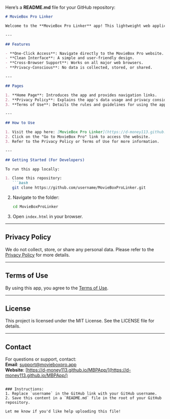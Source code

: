 Here’s a **README.md** file for your GitHub repository:

```markdown
# MovieBox Pro Linker

Welcome to the **MovieBox Pro Linker** app! This lightweight web application provides quick and easy access to the official [MovieBox Pro](https://www.movieboxpro.app) website. 

---

## Features

- **One-Click Access**: Navigate directly to the MovieBox Pro website.
- **Clean Interface**: A simple and user-friendly design.
- **Cross-Browser Support**: Works on all major web browsers.
- **Privacy-Conscious**: No data is collected, stored, or shared.

---

## Pages

1. **Home Page**: Introduces the app and provides navigation links.
2. **Privacy Policy**: Explains the app's data usage and privacy considerations.
3. **Terms of Use**: Details the rules and guidelines for using the app.

---

## How to Use

1. Visit the app here: [MovieBox Pro Linker](https://d-money113.github.io/MBPApp/).
2. Click on the "Go to MovieBox Pro" link to access the website.
3. Refer to the Privacy Policy or Terms of Use for more information.

---

## Getting Started (For Developers)

To run this app locally:

1. Clone this repository:
   ```bash
   git clone https://github.com/username/MovieBoxProLinker.git
   ```
2. Navigate to the folder:
   ```bash
   cd MovieBoxProLinker
   ```
3. Open `index.html` in your browser.

---

## Privacy Policy

We do not collect, store, or share any personal data. Please refer to the [Privacy Policy](privacy_policy.html) for more details.

---

## Terms of Use

By using this app, you agree to the [Terms of Use](terms_of_use.html).

---

## License

This project is licensed under the MIT License. See the LICENSE file for details.

---

## Contact

For questions or support, contact:  
**Email**: support@movieboxpro.app  
**Website**: [https://d-money113.github.io/MBPApp/](https://d-money113.github.io/MBPApp/)
```

### Instructions:
1. Replace `username` in the GitHub link with your GitHub username.
2. Save this content in a `README.md` file in the root of your GitHub repository.

Let me know if you'd like help uploading this file!
